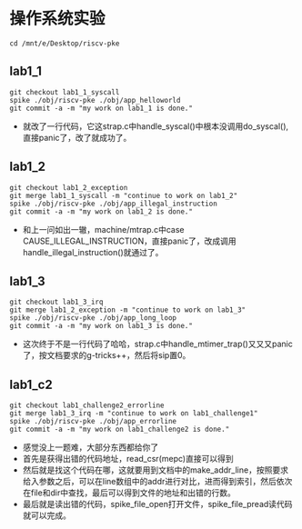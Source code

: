 # 操作系统实验

```
cd /mnt/e/Desktop/riscv-pke
```

## lab1_1
```
git checkout lab1_1_syscall
spike ./obj/riscv-pke ./obj/app_helloworld
git commit -a -m "my work on lab1_1 is done."
```
- 就改了一行代码，它这strap.c中handle_syscal()中根本没调用do_syscal(),直接panic了，改了就成功了。

## lab1_2
```
git checkout lab1_2_exception
git merge lab1_1_syscall -m "continue to work on lab1_2"
spike ./obj/riscv-pke ./obj/app_illegal_instruction
git commit -a -m "my work on lab1_2 is done."
```
- 和上一问如出一辙，machine/mtrap.c中case CAUSE_ILLEGAL_INSTRUCTION，直接panic了，改成调用handle_illegal_instruction()就通过了。

## lab1_3
```
git checkout lab1_3_irq
git merge lab1_2_exception -m "continue to work on lab1_3"
spike ./obj/riscv-pke ./obj/app_long_loop
git commit -a -m "my work on lab1_3 is done."
```
- 这次终于不是一行代码了哈哈，strap.c中handle_mtimer_trap()又又又panic了，按文档要求的g-tricks++，然后将sip置0。

## lab1_c2
```
git checkout lab1_challenge2_errorline
git merge lab1_3_irq -m "continue to work on lab1_challenge1"
spike ./obj/riscv-pke ./obj/app_errorline
git commit -a -m "my work on lab1_challenge2 is done."
```
- 感觉没上一题难，大部分东西都给你了
- 首先是获得出错的代码地址，read_csr(mepc)直接可以得到
- 然后就是找这个代码在哪，这就要用到文档中的make_addr_line，按照要求给入参数之后，可以在line数组中的addr进行对比，进而得到索引，然后依次在file和dir中查找，最后可以得到文件的地址和出错的行数。
- 最后就是读出错的代码，spike_file_open打开文件，spike_file_pread读代码就可以完成。